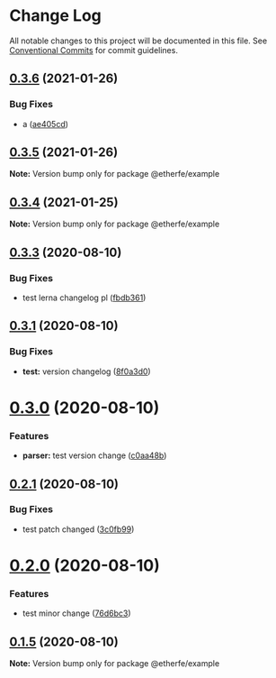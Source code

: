 # Change Log

All notable changes to this project will be documented in this file.
See [Conventional Commits](https://conventionalcommits.org) for commit guidelines.

## [0.3.6](https://github.com/nolonger21/yarn-lerna-monorepo/compare/@etherfe/example@0.3.5...@etherfe/example@0.3.6) (2021-01-26)


### Bug Fixes

* a ([ae405cd](https://github.com/nolonger21/yarn-lerna-monorepo/commit/ae405cdc93991fb70dcc89cda04192e213a2bce2))





## [0.3.5](https://github.com/nolonger21/yarn-lerna-monorepo/compare/@etherfe/example@0.3.4...@etherfe/example@0.3.5) (2021-01-26)

**Note:** Version bump only for package @etherfe/example





## [0.3.4](https://github.com/nolonger21/yarn-lerna-monorepo/compare/@etherfe/example@0.3.3...@etherfe/example@0.3.4) (2021-01-25)

**Note:** Version bump only for package @etherfe/example





## [0.3.3](https://github.com/nolonger21/yarn-lerna-monorepo/compare/@etherfe/example@0.3.2...@etherfe/example@0.3.3) (2020-08-10)


### Bug Fixes

* test lerna changelog pl ([fbdb361](https://github.com/nolonger21/yarn-lerna-monorepo/commit/fbdb3616c7ebed39b8059caa2cc28b717d642d43))





## [0.3.1](https://github.com/nolonger21/yarn-monorepo/compare/@etherfe/example@0.3.0...@etherfe/example@0.3.1) (2020-08-10)


### Bug Fixes

* **test:** version changelog ([8f0a3d0](https://github.com/nolonger21/yarn-monorepo/commit/8f0a3d0f24be816889e2335676fcf8cd58e721fd))





# [0.3.0](https://github.com/nolonger21/yarn-monorepo/compare/@etherfe/example@0.2.1...@etherfe/example@0.3.0) (2020-08-10)


### Features

* **parser:** test version change ([c0aa48b](https://github.com/nolonger21/yarn-monorepo/commit/c0aa48bdb89bbdb872c878d4d6816220582a412d))





## [0.2.1](https://github.com/nolonger21/yarn-monorepo/compare/@etherfe/example@0.2.0...@etherfe/example@0.2.1) (2020-08-10)


### Bug Fixes

* test patch changed ([3c0fb99](https://github.com/nolonger21/yarn-monorepo/commit/3c0fb9935d45dc51fac509aa4bcd35347aa0d4df))





# [0.2.0](https://github.com/nolonger21/yarn-monorepo/compare/@etherfe/example@0.1.5...@etherfe/example@0.2.0) (2020-08-10)


### Features

* test minor change ([76d6bc3](https://github.com/nolonger21/yarn-monorepo/commit/76d6bc319b8cb8f5f559709acab8c78490b677a8))





## [0.1.5](https://github.com/nolonger21/yarn-monorepo/compare/@etherfe/example@0.1.4...@etherfe/example@0.1.5) (2020-08-10)

**Note:** Version bump only for package @etherfe/example
